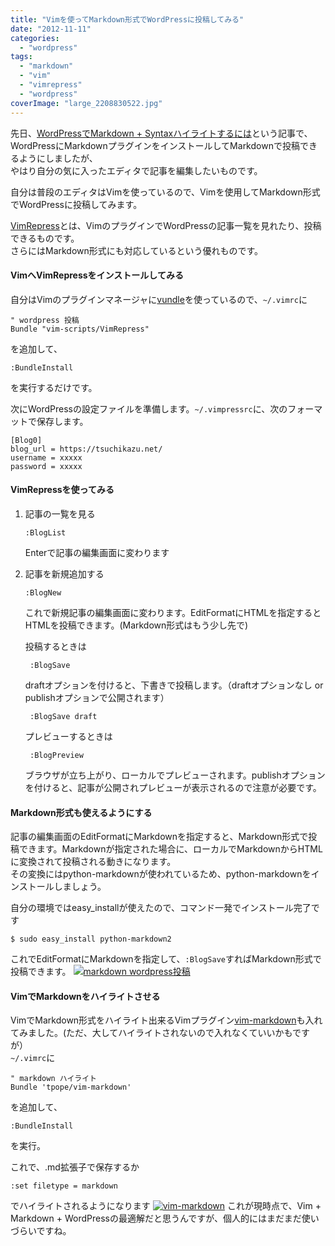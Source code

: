 ```yaml
---
title: "Vimを使ってMarkdown形式でWordPressに投稿してみる"
date: "2012-11-11"
categories: 
  - "wordpress"
tags: 
  - "markdown"
  - "vim"
  - "vimrepress"
  - "wordpress"
coverImage: "large_2208830522.jpg"
---
```


先日、[WordPressでMarkdown + Syntaxハイライトするには](https://tsuchikazu.net/wordpress_markdown_syntax_highlight/)という記事で、  
WordPressにMarkdownプラグインをインストールしてMarkdownで投稿できるようにしましたが、  
やはり自分の気に入ったエディタで記事を編集したいものです。

自分は普段のエディタはVimを使っているので、Vimを使用してMarkdown形式でWordPressに投稿してみます。

[VimRepress](https://github.com/vim-scripts/VimRepress)とは、VimのプラグインでWordPressの記事一覧を見れたり、投稿できるものです。  
さらにはMarkdown形式にも対応しているという優れものです。

#### VimへVimRepressをインストールしてみる

自分はVimのプラグインマネージャに[vundle](https://github.com/gmarik/vundle)を使っているので、`~/.vimrc`に

```
" wordpress 投稿
Bundle "vim-scripts/VimRepress"
```

を追加して、

```
:BundleInstall
```

を実行するだけです。

次にWordPressの設定ファイルを準備します。`~/.vimpressrc`に、次のフォーマットで保存します。

```
[Blog0]  
blog_url = https://tsuchikazu.net/  
username = xxxxx  
password = xxxxx
```

#### VimRepressを使ってみる

1. 記事の一覧を見る
    
    ```
    :BlogList
    ```
    
    Enterで記事の編集画面に変わります
    
2. 記事を新規追加する
    
    ```
    :BlogNew
    ```
    
    これで新規記事の編集画面に変わります。EditFormatにHTMLを指定するとHTMLを投稿できます。(Markdown形式はもう少し先で)
    
    投稿するときは
    
    ```
     :BlogSave
    ```
    
    draftオプションを付けると、下書きで投稿します。（draftオプションなし or publishオプションで公開されます）
    
    ```
     :BlogSave draft
    ```
    
    プレビューするときは
    
    ```
     :BlogPreview
    ```
    
    ブラウザが立ち上がり、ローカルでプレビューされます。publishオプションを付けると、記事が公開されプレビューが表示されるので注意が必要です。
    

#### Markdown形式も使えるようにする

記事の編集画面のEditFormatにMarkdownを指定すると、Markdown形式で投稿できます。Markdownが指定された場合に、ローカルでMarkdownからHTMLに変換されて投稿される動きになります。  
その変換にはpython-markdownが使われているため、python-markdownをインストールしましょう。

自分の環境ではeasy\_installが使えたので、コマンド一発でインストール完了です

```
$ sudo easy_install python-markdown2
```

これでEditFormatにMarkdownを指定して、`:BlogSave`すればMarkdown形式で投稿できます。 [![](images/89dee2b2c90be1b4df49c0c0cf69e1fc.jpg "markdown wordpress投稿")](https://tsuchikazu.net/wp-content/uploads/2012/11/89dee2b2c90be1b4df49c0c0cf69e1fc.jpg)

#### VimでMarkdownをハイライトさせる

VimでMarkdown形式をハイライト出来るVimプラグイン[vim-markdown](https://github.com/tpope/vim-markdown)も入れてみました。(ただ、大してハイライトされないので入れなくていいかもですが）  
`~/.vimrc`に

```
" markdown ハイライト
Bundle 'tpope/vim-markdown'
```

を追加して、

```
:BundleInstall
```

を実行。

これで、.md拡張子で保存するか

```
:set filetype = markdown
```

でハイライトされるようになります [![](images/53a5f7ae45bdf5e66e684d6be47b4804.jpg "vim-markdown")](https://tsuchikazu.net/wp-content/uploads/2012/11/53a5f7ae45bdf5e66e684d6be47b4804.jpg) これが現時点で、Vim + Markdown + WordPressの最適解だと思うんですが、個人的にはまだまだ使いづらいですね。
